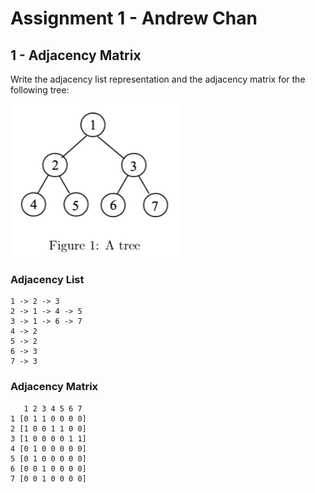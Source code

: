 # Assignment 1 - Andrew Chan

## 1 - Adjacency Matrix
Write the adjacency list representation and the adjacency matrix for the following tree:

![Tree 1](imgs/tree1.png)
### Adjacency List
```
1 -> 2 -> 3
2 -> 1 -> 4 -> 5
3 -> 1 -> 6 -> 7
4 -> 2
5 -> 2
6 -> 3
7 -> 3
```
### Adjacency Matrix
```
   1 2 3 4 5 6 7
1 [0 1 1 0 0 0 0]
2 [1 0 0 1 1 0 0]
3 [1 0 0 0 0 1 1]
4 [0 1 0 0 0 0 0]
5 [0 1 0 0 0 0 0]
6 [0 0 1 0 0 0 0]
7 [0 0 1 0 0 0 0]
```